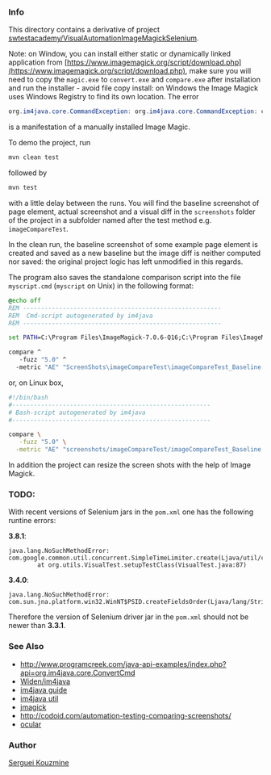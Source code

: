 ### Info

This directory contains a derivative of project [swtestacademy/VisualAutomationImageMagickSelenium](https://github.com/swtestacademy/VisualAutomationImageMagickSelenium).

Note: on Window, you can install either static or dynamically linked application
from [https://www.imagemagick.org/script/download.php](https://www.imagemagick.org/script/download.php), make sure you will need to
copy the `magic.exe` to `convert.exe` and `compare.exe` after installation and run the installer -
avoid file copy install: on Windows the Image Magick uses Windows Registry to find its own location.
The error
```java
org.im4java.core.CommandException: org.im4java.core.CommandException: convert.exe: RegistryKeyLookupFailed `CoderModulesPath' @error/module.c/GetMagickModulePath/657.
```
is a manifestation of a manually installed Image Magic.

To demo the project, run
```cmd
mvn clean test
```
followed by
```cmd
mvn test
```
with a little delay between the runs.
You will find the baseline screenshot of page element, actual screenshot and a visual diff
in the `screenshots` folder of the project in a subfolder named after the test method e.g. `imageCompareTest`.

In the clean run, the baseline screenshot of some example page element is created
and saved as a new baseline but the image diff is neither computed nor saved: the original project logic has left unmodified in this regards.

The program also saves the standalone comparison script into the file `myscript.cmd` (`myscript` on Unix)
in the following format:

```cmd
@echo off
REM -------------------------------------------------------
REM  Cmd-script autogenerated by im4java
REM -------------------------------------------------------

set PATH=C:\Program Files\ImageMagick-7.0.6-Q16;C:\Program Files\ImageMagick-7.0.6-Q16;%PATH%

compare ^
   -fuzz "5.0" ^
  -metric "AE" "ScreenShots\imageCompareTest\imageCompareTest_Baseline.png" "ScreenShots\imageCompareTest\imageCompareTest_Actual.png" "ScreenShots\imageCompareTest\imageCompareTest_Diff.png"
```
or, on Linux box,
```sh
#!/bin/bash
#-------------------------------------------------------
# Bash-script autogenerated by im4java
#-------------------------------------------------------

compare \
   -fuzz "5.0" \
  -metric "AE" "screenshots/imageCompareTest/imageCompareTest_Baseline.png" "screenshots/imageCompareTest/imageCompareTest_Actual.png" "screenshots/imageCompareTest/imageCompareTest_Diff.png"
```

In addition the project can resize the screen shots with the help of Image Magick.


### TODO:
With recent versions of Selenium jars in the `pom.xml` one has the following runtine errors:

__3.8.1__:
```
java.lang.NoSuchMethodError: com.google.common.util.concurrent.SimpleTimeLimiter.create(Ljava/util/concurrent/ExecutorService;)Lcom/google/common/util/concurrent/SimpleTimeLimiter;
        at org.utils.VisualTest.setupTestClass(VisualTest.java:87)
```
__3.4.0__:
```
java.lang.NoSuchMethodError: com.sun.jna.platform.win32.WinNT$PSID.createFieldsOrder(Ljava/lang/String;)Ljava/util/List;
```
Therefore the version of Selenium driver jar in the `pom.xml` should not be newer than __3.3.1__.

### See Also

  * http://www.programcreek.com/java-api-examples/index.php?api=org.im4java.core.ConvertCmd
  * [Widen/im4java](https://github.com/Widen/im4java)
  * [im4java guide](http://im4java.sourceforge.net/docs/dev-guide.html)
  * [im4java util](https://github.com/hailin0/im4java-util)
  * [jmagick](https://github.com/techblue/jmagick)
  * http://codoid.com/automation-testing-comparing-screenshots/
  * [ocular](https://github.com/vinsguru/ocular)

### Author
[Serguei Kouzmine](kouzmine_serguei@yahoo.com)
